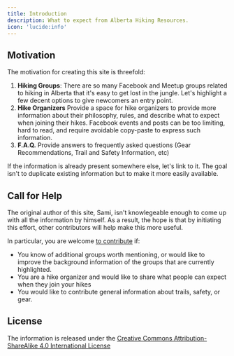 ```yaml
---
title: Introduction
description: What to expect from Alberta Hiking Resources.
icon: 'lucide:info'
---
```


## Motivation

The motivation for creating this site is threefold:
1. **Hiking Groups**: There are so many Facebook and Meetup groups related to hiking in Alberta that it's easy to get lost in the jungle. Let's highlight a few decent options to give newcomers an entry point.
2. **Hike Organizers** Provide a space for hike organizers to provide more information about their philosophy, rules, and describe what to expect when joining their hikes. Facebook events and posts can be too limiting, hard to read, and require avoidable copy-paste to express such information.
3. **F.A.Q.** Provide answers to frequently asked questions (Gear Recommendations, Trail and Safety Information, etc)

If the information is already present somewhere else, let's link to it. The goal isn't to duplicate existing information but to make it more easily available.

## Call for Help

The original author of this site, Sami, isn't knowlegeable enough to come up with all the information by himself. As a result, the hope is that by initiating this effort, other contributors will help make this more useful.

In particular, you are welcome [to contribute](/getting-started/contributing) if:
- You know of additional groups worth mentioning, or would like to improve the background information of the groups that are currently highlighted.
- You are a hike organizer and would like to share what people can expect when they join your hikes
- You would like to contribute general information about trails, safety, or gear.
  

## License

The information is released under the [Creative Commons Attribution-ShareAlike 4.0 International License](https://creativecommons.org/licenses/by-sa/4.0/)
